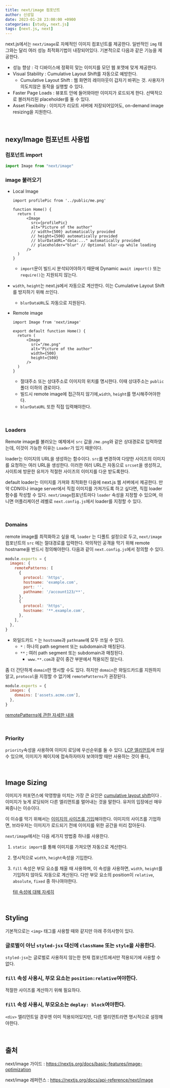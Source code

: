 ```yaml
---
title: next/image 컴포넌트
author: 신성일
date: 2023-01-28 23:00:00 +0900
categories: [study, next.js]
tags: [next.js, next]
---
```


next.js에서는 `next/image`로 자체적인 이미지 컴포넌트를 제공한다. 일반적인 `img` 태그와는 달리 여러 성능 최적화기법이 내장되어있다. 기본적으로 다음과 같은 기능을 제공한다.

- 성능 향상 : 각 디바이스에 정확히 맞는 이미지를 모던 웹 포맷에 맞게 제공한다.
- Visual Stability : Cumulative Layout Shift를 자동으로 예방한다.
  - Cumulative Layout Shift : 웹 화면의 레이아웃이 갑자기 바뀌는 것. 사용자가 의도치않은 동작을 실행할 수 있다.
- Faster Page Loads : 뷰포트 안에 들어와야만 이미지가 로드되게 한다. 선택적으로 블러처리된 placeholder를 둘 수 있다.
- Asset Flexibility : 이미지가 리모트 서버에 저장되어있어도, on-demand image resizing을 지원한다.

<br/>

## nexy/Image 컴포넌트 사용법

### 컴포넌트 import

```js
import Image from "next/image"
```

### image 불러오기

- Local Image

  ```react
  import profilePic from '../public/me.png'
  
  function Home() {
    return (
        <Image
          src={profilePic}
          alt="Picture of the author"
          // width={500} automatically provided
          // height={500} automatically provided
          // blurDataURL="data:..." automatically provided
          // placeholder="blur" // Optional blur-up while loading
        />
    )
  }
  ```

  - `import`문이 빌드시 분석되어야하기 때문에 Dynamic `await import()` 또는 `require()`는 지원되지 않는다.
- `width`, `height`는 next.js에서 자동으로 계산한다. 이는 Cumulative Layout Shift를 방지하기 위해 쓰인다.
  - `blurDataURL`도 자동으로 지원된다.

- Remote image

  ```react
  import Image from 'next/image'
  
  export default function Home() {
    return (
        <Image
          src="/me.png"
          alt="Picture of the author"
          width={500}
          height={500}
        />
    )
  }
  ```
  
  - 절대주소 또는 상대주소로 이미지의 위치를 명시한다. 이때 상대주소는 `public` 폴더 이하의 경로이다.
  - 빌드시 remote image에 접근하지 않기에,`width`, `height`를 명시해주어야한다.
  - `blurDataURL` 또한 직접 입력해야한다.

<br/>

### Loaders

Remote image를 불러오는 예제에서 `src` 값을 `/me.png`와 같은 상대경로로 입력하였는데, 이것이 가능한 이유는 `Loader`가 있기 때문이다.

loader는 이미지의 URL을 생성하는 함수이다. `src`를 변경하여 다양한 사이즈의 이미지를 요청하는 여러 URL을 생성한다. 이러한 여러 URL은 자동으로 `srcset`을 생성하고, 사이트에 방문한 유저가 적절한 사이즈의 이미지를 다운 받도록한다.

default loader는 이미지를 가져와 최적화한 다음에 next.js 웹 서버에서 제공한다. 만약 CDN이나 image server에서 직접 이미지를 가져가도록 하고 싶다면, 직접 loader 함수를 작성할 수 있다. `next/image`컴포넌트마다 `loader` 속성을 지정할 수 있으며, 아니면 어플리케이션 레벨로 `next.config.js`에서 loader를 지정할 수 있다.

 <br/>

### Domains

remote image를 최적화하고 싶을 때, `loader` 는 디폴트 설정으로 두고, `next/image` 컴포넌트의 `src` 에는 절대경로를 입력한다. 악의적인 공격을 막기 위해 remote hostname을 반드시 정의해야한다. 다음과 같이 `next.config.js`에서 정의할 수 있다.

```js
module.exports = {
  images: {
    remotePatterns: [
      {
        protocol: 'https',
        hostname: 'example.com',
        port: '',
        pathname: '/account123/**',
      },
      {
        protocol: 'https',
        hostname: '**.example.com',
      },
    ],
  },
}
```

- 와일드카드 `*` 는 `hostname`과 `pathname`에 모두 쓰일 수 있다.
  - `*` : 하나의 path segment 또는 subdomain과 매칭된다.
  - `**` ; 여러  path segment 또는 subdomain과 매칭된다.
    - `www.**.com`과 같이 중간 부분에서 적용되진 않는다.

좀 더 간단하게 `domain`만 명시할 수도 있다. 하지만 `domain`은 와일드카드를 지원하지 알고, `protocol`을 지정할 수 없기에 `remotePatterns`가 권장된다.

```js
module.exports = {
  images: {
    domains: ['assets.acme.com'],
  },
}
```

[remotePatterns에 관한 자세한 내용](https://nextjs.org/docs/api-reference/next/image#remote-patterns)

<br/>

### Priority

`priority`속성을 사용하여 이미지 로딩에 우선순위를 둘 수 있다. [LCP 엘리먼트](https://web.dev/lcp/#what-elements-are-considered)에 쓰일 수 있으며, 이미지가 페이지에 접속하자마자 보여야할 때만 사용하는 것이 좋다,

<br/>

## Image Sizing

이미지가 퍼포먼스에 악영향을 미치는 가장 큰 요인은 [cumulative layout shift](https://web.dev/cls/)이다 . 이미지가 늦게 로딩되어 다른 엘리먼트를 멀어내는 것을 말한다. 유저의 입장에선 매우 짜증나는 이슈이다. 

이 이슈를 막기 위해서는 [이미지의 사이즈를 기입](https://web.dev/optimize-cls/#images-without-dimensions)해야한다. 이미지의 사이즈를 기업하면, 브라우저는 이미지가 로드되기 전에 이미지를 위한 공간을 미리 잡아둔다.

`next/image`에서는 다음 세가지 방법중 하나를 사용한다.

1. `static import`를 통해 이미지를 가져오면 자동으로 계산한다.

2. 명시적으로 `width`, `height`속성을 기입한다.

3. `fill` 속성은 부모 요소를 채울 때 사용하며, 이 속성을 사용하면, `width`, `height`를 기입하지 않아도 자동으로 계산된다. 다만 부모 요소의 position이 `relative`, `absolute`, `fixed` 중 하나여야한다.

   [fill 속성에 대해 자세히](https://nextjs.org/docs/api-reference/next/image#fill)

<br/>

## Styling 

기본적으로는 `<img>` 태그를 사용할 때와 같지만 아래 주의사항이 있다.

### 글로벌이 아닌 `styled-jsx` 대신에 `className` 또는 `style`을 사용한다.

`styled-jsx`는 글로벌로 사용하지 않는한 현재 컴포넌트에서만 적용되기에 사용할 수 없다.

### `fill` 속성 사용시, 부모 요소는 `position:relative`여야한다.

적절한 사이즈를 계산하기 위해 필요하다.

### `fill` 속성 사용시, 부모요소는 `deplay: block`여야한다.

`<div>` 엘리먼트일 경우엔 이미 적용되어있지만, 다른 엘리먼트라면 명시적으로 설정해야한다.

<br/>

## 출처

next/image 가이드 : https://nextjs.org/docs/basic-features/image-optimization

next/image 레퍼런스 : https://nextjs.org/docs/api-reference/next/image